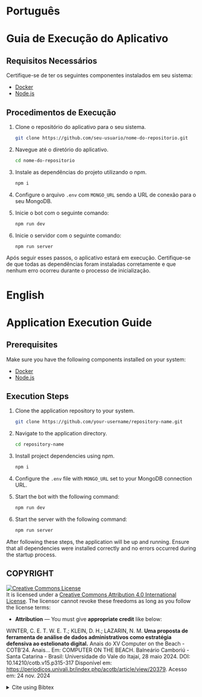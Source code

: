 # Português
# Guia de Execução do Aplicativo

## Requisitos Necessários

Certifique-se de ter os seguintes componentes instalados em seu sistema:

- [Docker](https://www.docker.com/)
- [Node.js](https://nodejs.org/)

## Procedimentos de Execução

1. Clone o repositório do aplicativo para o seu sistema.

    ```bash
   git clone https://github.com/seu-usuario/nome-do-repositorio.git
    ```

3. Navegue até o diretório do aplicativo.

    ```bash
   cd nome-do-repositorio
    ```

5. Instale as dependências do projeto utilizando o npm.

    ```bash
   npm i
    ```

7. Configure o arquivo `.env` com `MONGO_URL` sendo a URL de conexão para o seu MongoDB.

8. Inicie o bot com o seguinte comando:

    ```bash
   npm run dev
    ```

10. Inicie o servidor com o seguinte comando:

    ```bash
    npm run server
    ```


Após seguir esses passos, o aplicativo estará em execução. Certifique-se de que todas as dependências foram instaladas corretamente e que nenhum erro ocorreu durante o processo de inicialização.

# English
# Application Execution Guide

## Prerequisites

Make sure you have the following components installed on your system:

- [Docker](https://www.docker.com/)
- [Node.js](https://nodejs.org/)

## Execution Steps

1. Clone the application repository to your system.

    ```bash
   git clone https://github.com/your-username/repository-name.git
    ```

2. Navigate to the application directory.

    ```bash
   cd repository-name
    ```

3. Install project dependencies using npm.

    ```bash
   npm i
    ```
   
4. Configure the `.env` file with `MONGO_URL` set to your MongoDB connection URL.

5. Start the bot with the following command:

    ```bash
   npm run dev
    ```

6. Start the server with the following command:

    ```bash
    npm run server
    ```

After following these steps, the application will be up and running. Ensure that all dependencies were installed correctly and no errors occurred during the startup process.

## COPYRIGHT
<a rel="license" href="http://creativecommons.org/licenses/by/4.0/"><img alt="Creative Commons License" style="border-width:0" src="https://i.creativecommons.org/l/by/4.0/88x31.png" /></a><br />It is licensed under a <a rel="license" href="http://creativecommons.org/licenses/by/4.0/">Creative Commons Attribution 4.0 International License</a>. The licensor cannot revoke these freedoms as long as you follow the license terms:

* __Attribution__ — You must give __appropriate credit__ like below:

WINTER, C. E. T. W. E. T.; KLEIN, D. H.; LAZARIN, N. M. __Uma proposta de ferramenta de análise de dados administrativos como estratégia defensiva ao estelionato digital.__ Anais do XV Computer on the Beach - COTB’24. Anais... Em: COMPUTER ON THE BEACH. Balneário Camboriú - Santa Catarina - Brasil: Universidade do Vale do Itajaí, 28 maio 2024. DOI: 10.14210/cotb.v15.p315-317 Disponível em: <https://periodicos.univali.br/index.php/acotb/article/view/20379>. Acesso em: 24 nov. 2024



<details>
<summary> Cite using Bibtex </summary>

```
@inproceedings{winter_uma_2024,
	address = {Balneário Camboriú - Santa Catarina - Brasil},
	title = {Uma proposta de ferramenta de análise de dados administrativos como estratégia defensiva ao estelionato digital},
	copyright = {Licença Creative Commons Attribution 4.0 International},
	url = {https://periodicos.univali.br/index.php/acotb/article/view/20379},
	doi = {10.14210/cotb.v15.p315-317},
	language = {pt},
	urldate = {2024-11-24},
	booktitle = {Anais do {XV} {Computer} on the {Beach} - {COTB}'24},
	publisher = {Universidade do Vale do Itajaí},
	author = {Winter, Carlos Eduardo Taranto Winter Eduardo Taranto and Klein, Davi Heggdorne and Lazarin, Nilson Mori},
	month = may,
	year = {2024},
	pages = {315--317},
	file = {Texto completo:/home/nilson/Zotero/storage/VNXDCTZ2/Winter et al. - 2024 - Uma proposta de ferramenta de análise de dados administrativos como estratégia defensiva ao estelion.pdf:application/pdf},
}
```
</details>
